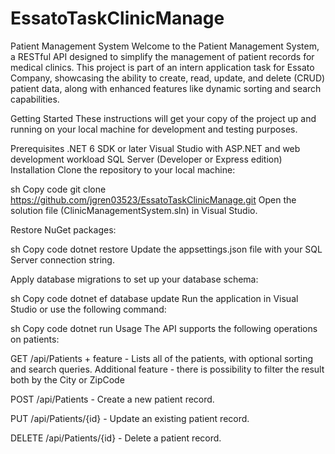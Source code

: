 # EssatoTaskClinicManage
Patient Management System
Welcome to the Patient Management System, a RESTful API designed to simplify the management of patient records for medical clinics. This project is part of an intern application task for Essato Company, showcasing the ability to create, read, update, and delete (CRUD) patient data, along with enhanced features like dynamic sorting and search capabilities.

Getting Started
These instructions will get your copy of the project up and running on your local machine for development and testing purposes.

Prerequisites
.NET 6 SDK or later
Visual Studio with ASP.NET and web development workload
SQL Server (Developer or Express edition)
Installation
Clone the repository to your local machine:

sh
Copy code
git clone https://github.com/jgren03523/EssatoTaskClinicManage.git
Open the solution file (ClinicManagementSystem.sln) in Visual Studio.

Restore NuGet packages:

sh
Copy code
dotnet restore
Update the appsettings.json file with your SQL Server connection string.

Apply database migrations to set up your database schema:

sh
Copy code
dotnet ef database update
Run the application in Visual Studio or use the following command:

sh
Copy code
dotnet run
Usage
The API supports the following operations on patients:

GET /api/Patients + feature -  Lists all of the patients, with optional sorting and search queries. Additional feature - there is possibility to filter the result both by the City or ZipCode

POST /api/Patients - Create a new patient record.

PUT /api/Patients/{id} - Update an existing patient record.

DELETE /api/Patients/{id} - Delete a patient record.



